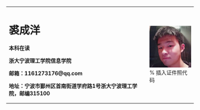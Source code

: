 <table border="0">
  <tr>
    <td width="75%">
      <h1>裘成洋</h1>
      <p><b>本科在读</b></p>
      <p><b>浙大宁波理工学院信息学院</b></p>
      <p><b>邮箱：1161273176@qq.com</b></p>
      <p><b>地址：宁波市鄞州区首南街道学府路1号浙大宁波理工学院，邮编315100</b></p>
    </td>
    <td width="25%">
      <img src="/C744A832D269EB7C565282FF893E832B.jpg" width="100%">      % 插入证件照代码
    </td>
  </tr>
</table>
